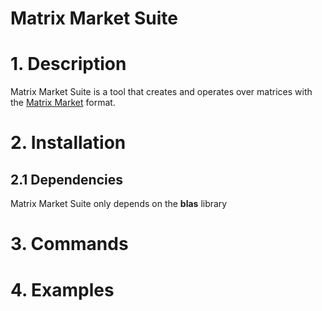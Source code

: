 # Matrix Market Suite

# 1. Description
Matrix Market Suite is a tool that creates and operates over matrices with the [Matrix Market][1] format.

# 2. Installation
## 2.1 Dependencies
Matrix Market Suite only depends on the **blas** library

# 3. Commands

# 4. Examples



[1]: http://math.nist.gov/MatrixMarket/
